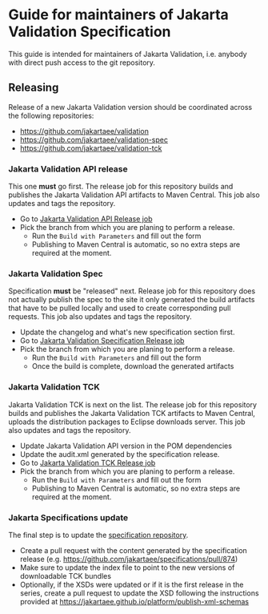 # Guide for maintainers of Jakarta Validation Specification

This guide is intended for maintainers of Jakarta Validation,
i.e. anybody with direct push access to the git repository.

## Releasing 

Release of a new Jakarta Validation version should be coordinated across the following repositories:

- https://github.com/jakartaee/validation
- https://github.com/jakartaee/validation-spec
- https://github.com/jakartaee/validation-tck

### Jakarta Validation API release

This one **must** go first. The release job for this repository builds and publishes the Jakarta Validation API artifacts 
to Maven Central. This job also updates and tags the repository.

* Go to [Jakarta Validation API Release job](https://ci.eclipse.org/validation/view/Jakarta%20Validation%20API/job/jakarta-validation-api-publish-release/)
* Pick the branch from which you are planing to perform a release.
   - Run the `Build with Parameters` and fill out the form
   - Publishing to Maven Central is automatic, so no extra steps are required at the moment.

### Jakarta Validation Spec

Specification **must** be "released" next. Release job for this repository does not actually publish the spec to the site
it only generated the build artifacts that have to be pulled locally and used to create corresponding pull requests.
This job also updates and tags the repository.

* Update the changelog and what's new specification section first. 
* Go to [Jakarta Validation Specification Release job](https://ci.eclipse.org/validation/view/Jakarta%20Validation%20Specification/job/jakarta-validation-spec-publish-release/)
* Pick the branch from which you are planing to perform a release.
    - Run the `Build with Parameters` and fill out the form
    - Once the build is complete, download the generated artifacts

### Jakarta Validation TCK

Jakarta Validation TCK is next on the list. The release job for this repository builds and publishes the Jakarta Validation TCK artifacts
to Maven Central, uploads the distribution packages to Eclipse downloads server.
This job also updates and tags the repository.

* Update Jakarta Validation API version in the POM dependencies
* Update the audit.xml generated by the specification release.
* Go to [Jakarta Validation TCK Release job](https://ci.eclipse.org/validation/view/Jakarta%20Validation%20TCK/job/jakarta-validation-tck-publish-release/)
* Pick the branch from which you are planing to perform a release.
    - Run the `Build with Parameters` and fill out the form
    - Publishing to Maven Central is automatic, so no extra steps are required at the moment.

### Jakarta Specifications update

The final step is to update the [specification repository](https://github.com/jakartaee/specifications).

* Create a pull request with the content generated by the specification release (e.g. https://github.com/jakartaee/specifications/pull/874)
* Make sure to update the index file to point to the new versions of downloadable TCK bundles
* Optionally, if the XSDs were updated or if it is the first release in the series, create a pull request to update the XSD
following the instructions provided at https://jakartaee.github.io/platform/publish-xml-schemas
